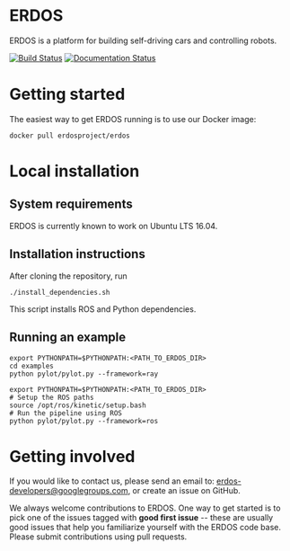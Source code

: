 # ERDOS
ERDOS is a platform for building self-driving cars and controlling robots.

[![Build Status](https://travis-ci.org/erdos-project/erdos.svg)](https://travis-ci.org/erdos-project/erdos)
[![Documentation Status](https://readthedocs.org/projects/erdos/badge/?version=latest)](https://erdos.readthedocs.io/en/latest/?badge=latest)

# Getting started

The easiest way to get ERDOS running is to use our Docker image:

```console
docker pull erdosproject/erdos
```

# Local installation

## System requirements

ERDOS is currently known to work on Ubuntu LTS 16.04.

## Installation instructions
After cloning the repository, run

```console
./install_dependencies.sh
```

This script installs ROS and Python dependencies.

## Running an example

```console
export PYTHONPATH=$PYTHONPATH:<PATH_TO_ERDOS_DIR>
cd examples
python pylot/pylot.py --framework=ray
```

```console
export PYTHONPATH=$PYTHONPATH:<PATH_TO_ERDOS_DIR>
# Setup the ROS paths
source /opt/ros/kinetic/setup.bash
# Run the pipeline using ROS
python pylot/pylot.py --framework=ros
```

# Getting involved
If you would like to contact us, please send an email to:
erdos-developers@googlegroups.com, or create an issue on GitHub.

We always welcome contributions to ERDOS. One way to get started is to
pick one of the issues tagged with **good first issue** -- these are usually
good issues that help you familiarize yourself with the ERDOS code base. Please
submit contributions using pull requests.
